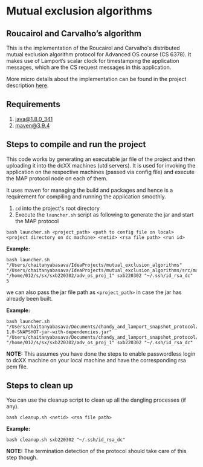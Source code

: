 # Mutual exclusion algorithms

## Roucairol and Carvalho’s algorithm

This is the implementation of the Roucairol and Carvalho's  distributed
mutual exclusion algorithm protocol for Advanced OS course (CS 6378).
It makes use of Lamport’s scalar clock for timestamping the application messages,
which are the CS request messages in this application.

More micro details about the implementation can be found in the project description [here](project2.pdf).

## Requirements
1. java@1.8.0_341
2. maven@3.9.4

## Steps to compile and run the project

This code works by generating an executable jar file of the project and then uploading it into the dcXX machines (utd servers).
It is used for invoking the application on the respective machines (passed via config file) and execute the MAP protocol node on each of them.

It uses maven for managing the build and packages and hence is a requirement for compiling and running the application smoothly.

1. `cd` into the project's root directory
2. Execute the `launcher.sh` script as following to generate the jar and start the MAP protocol
```
bash launcher.sh <project_path> <path to config file on local> <project directory on dc machine> <netid> <rsa file path> <run id>
```

**Example:**
```
bash launcher.sh "/Users/chaitanyabasava/IdeaProjects/mutual_exclusion_algorithms" "/Users/chaitanyabasava/IdeaProjects/mutual_exclusion_algorithms/src/main/resources/configd_5.txt" "/home/012/s/sx/sxb220302/adv_os_proj_1" sxb220302 "~/.ssh/id_rsa_dc" 5
```

we can also pass the jar file path as `<project_path>` in case the jar has already been built.

**Example:**
```
bash launcher.sh "/Users/chaitanyabasava/Documents/chandy_and_lamport_snapshot_protocol/target/chandy_and_lamport_snapshot_protocol-1.0-SNAPSHOT-jar-with-dependencies.jar" "/Users/chaitanyabasava/Documents/chandy_and_lamport_snapshot_protocol/src/main/resources/config2.txt" "/home/012/s/sx/sxb220302/adv_os_proj_1" sxb220302 "~/.ssh/id_rsa_dc"
```

**NOTE:** This assumes you have done the steps to enable passwordless login to dcXX machine on your local machine and have the corresponding rsa pem file.

## Steps to clean up
You can use the cleanup script to clean up all the dangling processes (if any).
```
bash cleanup.sh <netid> <rsa file path>
```

**Example:**
```
bash cleanup.sh sxb220302 "~/.ssh/id_rsa_dc"
```

**NOTE:** The termination detection of the protocol should take care of this step though.
